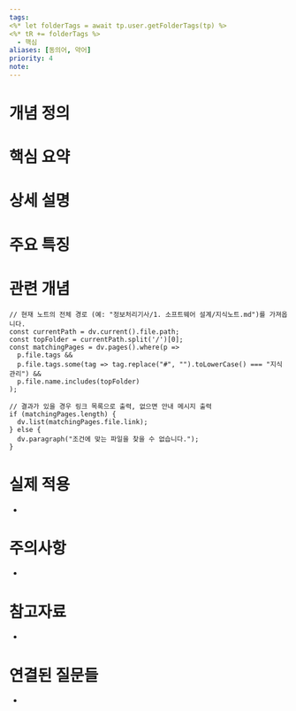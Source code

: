 ```yaml
---
tags:
<%* let folderTags = await tp.user.getFolderTags(tp) %>
<%* tR += folderTags %>
  - 핵심
aliases: [동의어, 약어]
priority: 4
note: 
---
```

# 개념 정의 
<!-- 핵심 개념을 간단명료하게 정의합니다 --> 
# 핵심 요약 
<!-- 이 개념의 가장 중요한 포인트들을 요약합니다 --> 
# 상세 설명 
<!-- 개념에 대한 자세한 설명을 작성합니다 --> 
# 주요 특징 
<!-- 개념의 특징적인 부분들을 정리합니다 --> 
# 관련 개념 
<!-- 연관된 다른 개념들을 링크하고 관계를 설명합니다 --> 
```dataviewjs
// 현재 노트의 전체 경로 (예: "정보처리기사/1. 소프트웨어 설계/지식노트.md")를 가져옵니다.
const currentPath = dv.current().file.path;
const topFolder = currentPath.split('/')[0];
const matchingPages = dv.pages().where(p =>
  p.file.tags &&
  p.file.tags.some(tag => tag.replace("#", "").toLowerCase() === "지식관리") &&
  p.file.name.includes(topFolder)
);

// 결과가 있을 경우 링크 목록으로 출력, 없으면 안내 메시지 출력
if (matchingPages.length) {
  dv.list(matchingPages.file.link);
} else {
  dv.paragraph("조건에 맞는 파일을 찾을 수 없습니다.");
}
```
# 실제 적용 
- <!-- 실무/실생활에서의 활용 예시를 작성합니다 --> 
# 주의사항 
- <!-- 개념을 사용할 때 주의해야 할 점들을 정리합니다 --> 
# 참고자료 
- <!-- 추가 학습에 도움이 되는 자료들을 정리합니다 --> 
# 연결된 질문들 
- <!-- 이 개념과 관련된 질문 노트들을 링크합니다 -->
